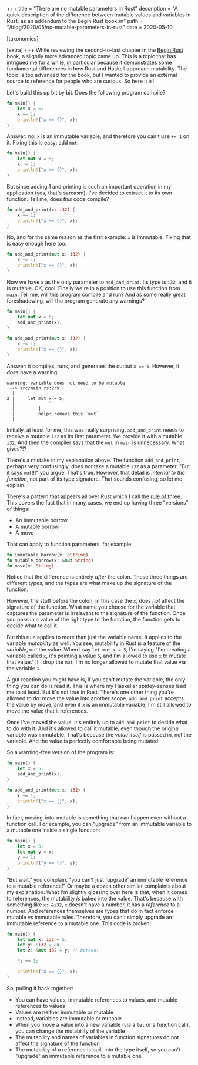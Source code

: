 +++
title = "There are no mutable parameters in Rust"
description = "A quick description of the difference between mutable values and variables in Rust, as an addendum to the Begin Rust book.\n"
path = "/blog/2020/05/no-mutable-parameters-in-rust"
date = 2020-05-10

[taxonomies]

[extra]
+++
While reviewing the second-to-last chapter in the [Begin Rust](https://www.beginrust.com/) book, a slightly more advanced topic came up. This is a topic that has intrigued me for a while, in particular because it demonstrates some fundamental differences in how Rust and Haskell approach mutability. The topic is too advanced for the book, but I wanted to provide an external source to reference for people who are curious. So here it is!

Let's build this up bit by bit. Does the following program compile?

```rust
fn main() {
    let x = 5;
    x += 1;
    println!("x == {}", x);
}
```

Answer: no! `x` is an immutable variable, and therefore you can't use `+= 1` on it. Fixing this is easy: add `mut`:

```rust
fn main() {
    let mut x = 5;
    x += 1;
    println!("x == {}", x);
}
```

But since adding 1 and printing is such an important operation in my application (yes, that's sarcasm), I've decided to extract it to its own function. Tell me, does _this_ code compile?

```rust
fn add_and_print(x: i32) {
    x += 1;
    println!("x == {}", x);
}
```

No, and for the same reason as the first example: `x` is immutable. Fixing that is easy enough here too:

```rust
fn add_and_print(mut x: i32) {
    x += 1;
    println!("x == {}", x);
}
```

Now we have `x` as the only parameter to `add_and_print`. Its type is `i32`, and it is mutable. OK, cool. Finally we're in a position to use this function from `main`. Tell me, will this program compile and run? And as some really great foreshadowing, will the program generate any warnings?

```rust
fn main() {
    let mut x = 5;
    add_and_print(x);
}

fn add_and_print(mut x: i32) {
    x += 1;
    println!("x == {}", x);
}
```

Answer: it compiles, runs, and generates the output `x == 6`. However, it _does_ have a warning:

```
warning: variable does not need to be mutable
 --> src/main.rs:2:9
  |
2 |     let mut x = 5;
  |         ----^
  |         |
  |         help: remove this `mut`
  |
```

Initially, at least for me, this was really surprising. `add_and_print` needs to receive a mutable `i32` as its first parameter. We provide it with a mutable `i32`. And then the compiler says that the `mut` in `main` is unnecessary. What gives?!?

There's a mistake in my explanation above. The function `add_and_print`, perhaps very confusingly, does _not_ take a mutable `i32` as a parameter. "But it says `mut`!!!" you argue. That's true. However, that detail is _internal to the function_, not part of its type signature. That sounds confusing, so let me explain.

There's a pattern that appears all over Rust which I call the [rule of three](https://www.snoyman.com/blog/2018/11/rust-crash-course-05-rule-of-three). This covers the fact that in many cases, we end up having three "versions" of things:

* An immutable borrow
* A mutable borrow
* A move

That can apply to function parameters, for example:

```rust
fn immutable_borrow(x: &String)
fn mutable_borrow(x: &mut String)
fn move(x: String)
```

Notice that the difference is entirely _after_ the colon. These three things are different types, and the types are what make up the signature of the function.

However, the stuff before the colon, in this case the `x`, does _not_ affect the signature of the function. What name you choose for the variable that captures the parameter is irrelevant to the signature of the function. Once you pass in a value of the right type to the function, the function gets to decide what to call it.

But this rule applies to more than just the variable name. It applies to the variable _mutability_ as well. You see, mutability in Rust is a feature of the _variable_, not the value. When I say `let mut x = 5`, I'm saying "I'm creating a variable called `x`, it's pointing a value `5`, and I'm allowed to use `x` to mutate that value." If I drop the `mut`, I'm no longer allowed to mutate that value via the variable `x`.

A gut reaction you might have is, if you can't mutate the variable, the only thing you can do is read it. This is where my Haskeller spidey-senses lead me to at least. But it's not true in Rust. There's one other thing you're allowed to do: move the value into another scope. `add_and_print` accepts the value by move, and even if `x` is an immutable variable, I'm still allowed to move the value that it references.

Once I've moved the value, it's entirely up to `add_and_print` to decide what to do with it. And it's allowed to call it mutable, even though the original variable was immutable. That's because the _value itself_ is passed in, not the variable. And the value is perfectly comfortable being mutated.

So a warning-free version of the program is:

```rust
fn main() {
    let x = 5;
    add_and_print(x);
}

fn add_and_print(mut x: i32) {
    x += 1;
    println!("x == {}", x);
}
```

In fact, moving-into-mutable is something that can happen even without a function call. For example, you can "upgrade" from an immutable variable to a mutable one inside a single function:

```rust
fn main() {
    let x = 5;
    let mut y = x;
    y += 1;
    println!("y == {}", y);
}
```

"But wait," you complain, "you can't just 'upgrade' an immutable reference to a mutable reference!" Or maybe a dozen other similar complaints about my explanation. What I'm slightly glossing over here is that, when it comes to references, the mutability _is_ baked into the value. That's because with something like `x: &i32`, `x` doesn't have a number, it has a _reference_ to a number. And references themselves are types that do in fact enforce mutable vs immutable rules. Therefore, you can't simply upgrade an immutable reference to a mutable one. This code is broken:

```rust
fn main() {
    let mut x: i32 = 5;
    let y: &i32 = &x;
    let z: &mut i32 = y; // b0rken!

    *z += 1;

    println!("x == {}", x);
}
```

So, pulling it back together:

* You can have values, immutable references to values, and mutable references to values
* Values are neither immutable or mutable
* Instead, variables are immutable or mutable
* When you move a value into a new variable (via a `let` or a function call), you can change the mutability of the variable
* The mutability and names of variables in function signatures do not affect the signature of the function
* The mutability of a reference is built into the type itself, so you can't "upgrade" an immutable reference to a mutable one
